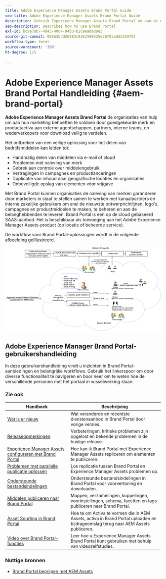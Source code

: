 ```yaml
---
title: Adobe Experience Manager Assets Brand Portal Guide
seo-title: Adobe Experience Manager Assets Brand Portal Guide
description: Gebruik Experience Manager Assets Brand Portal om aan de marketingbehoeften te voldoen door goedgekeurde merk- en productmiddelen veilig te distribueren aan externe bureaus, partners, interne teams en wederverkopers voor downloaden.
seo-description: Describes how to use Brand Portal
exl-id: bc9a7ab7-4d43-4004-94b3-b2c9eadad9e3
source-git-commit: 08162bdd26983c0362598625e26705addd32975f
workflow-type: tm+mt
source-wordcount: '398'
ht-degree: 11%

---
```


# Adobe Experience Manager Assets Brand Portal Handleiding {#aem-brand-portal}

**Adobe Experience Manager Assets Brand Portal** de organisaties van hulp om aan hun marketing behoeften te voldoen door goedgekeurde merk en productactiva aan externe agentschappen, partners, interne teams, en wederverkopers voor download veilig te verdelen.

Het ontbreken van een veilige oplossing voor het delen van bedrijfsmiddelen kan leiden tot:

* Handmatig delen van middelen via e-mail of cloud
* Problemen met naleving van merk
* Gebrek aan controle over middelengebruik
* Vertragingen in campagnes en productlanceringen
* Duplicatie van inhoud naar geografische locaties en organisaties
* Onbeveiligde opslag van elementen vóór vrijgave

Met Brand Portal kunnen organisaties de naleving van merken garanderen door marketers in staat te stellen samen te werken met kanaalpartners en interne zakelijke gebruikers om snel de nieuwste ontwerprichtlijnen, logo&#39;s, campagnes en productmiddelen te maken, te beheren en aan de belanghebbenden te leveren.
Brand Portal is een op de cloud gebaseerd SAAS-aanbod. Het is beschikbaar als toevoeging aan het Adobe Experience Manager Assets-product (op locatie of beheerde service).

De workflow voor Brand Portal-oplossingen wordt in de volgende afbeelding geïllustreerd.

![](assets/BPWorkflow1.png)

## Adobe Experience Manager Brand Portal-gebruikershandleiding

In deze gebruikershandleiding vindt u inzichten in Brand Portal-aanbiedingen en belangrijke workflows. Gebruik het linkerspoor om door diverse functionaliteit te navigeren en boor neer om te weten hoe de verschillende personen met het portaal in wisselwerking staan.

### Zie ook

| Handboek | Beschrijving |
|--- |---|
| [Wat is er nieuw](whats-new.md) | Wat veranderde en recentste dienstenaanbod in Brand Portal door vorige versies. |
| [Releaseopmerkingen](brand-portal-release-notes.md) | Verbeteringen, kritieke problemen zijn opgelost en bekende problemen in de huidige release. |
| [Experience Manager Assets configureren met Brand Portal](../using/configure-aem-assets-with-brand-portal.md) | Hoe kan ik Brand Portal met Experience Manager Assets repliceren om elementen te publiceren. |
| [Problemen met parallelle publicatie oplossen](troubleshoot-parallel-publishing.md) | Los replicatie tussen Brand Portal en Experience Manager Assets problemen op. |
| [Ondersteunde bestandsindelingen](brand-portal-supported-formats.md) | Ondersteunde bestandsindelingen in Brand Portal voor voorvertoning en downloaden. |
| [Middelen publiceren naar Brand Portal](brand-portal-sharing-folders.md) | Mappen, verzamelingen, koppelingen, voorinstellingen, schema, facetten en tags publiceren naar Brand Portal. |
| [Asset Sourting in Brand Portal](brand-portal-asset-sourcing.md) | Hoe te om Activa te vormen die in AEM Assets, activa in Brand Portal uploaden en bijdrageomslag terug naar AEM Assets publiceren. |
| [Video over Brand Portal-functies](https://experienceleague.adobe.com/?lang=en&amp;tag=Brand+Portal#recommended/solutions/experience-manager) | Leer hoe u Experience Manager Assets Brand Portal kunt gebruiken met behulp van videozelfstudies. |

### Nuttige bronnen

* [Brand Portal begrijpen met AEM Assets](https://experienceleague.adobe.com/docs/experience-manager-brand-portal/using/home.html)

